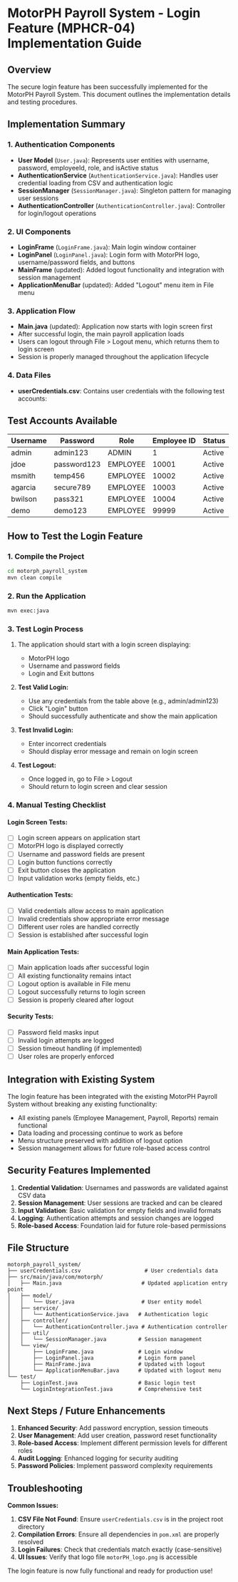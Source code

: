 # MotorPH Payroll System - Login Feature (MPHCR-04) Implementation Guide

## Overview
The secure login feature has been successfully implemented for the MotorPH Payroll System. This document outlines the implementation details and testing procedures.

## Implementation Summary

### 1. **Authentication Components**
- **User Model** (`User.java`): Represents user entities with username, password, employeeId, role, and isActive status
- **AuthenticationService** (`AuthenticationService.java`): Handles user credential loading from CSV and authentication logic
- **SessionManager** (`SessionManager.java`): Singleton pattern for managing user sessions
- **AuthenticationController** (`AuthenticationController.java`): Controller for login/logout operations

### 2. **UI Components**
- **LoginFrame** (`LoginFrame.java`): Main login window container
- **LoginPanel** (`LoginPanel.java`): Login form with MotorPH logo, username/password fields, and buttons
- **MainFrame** (updated): Added logout functionality and integration with session management
- **ApplicationMenuBar** (updated): Added "Logout" menu item in File menu

### 3. **Application Flow**
- **Main.java** (updated): Application now starts with login screen first
- After successful login, the main payroll application loads
- Users can logout through File > Logout menu, which returns them to login screen
- Session is properly managed throughout the application lifecycle

### 4. **Data Files**
- **userCredentials.csv**: Contains user credentials with the following test accounts:

## Test Accounts Available

| Username | Password   | Role     | Employee ID | Status |
|----------|------------|----------|-------------|--------|
| admin    | admin123   | ADMIN    | 1           | Active |
| jdoe     | password123| EMPLOYEE | 10001       | Active |
| msmith   | temp456    | EMPLOYEE | 10002       | Active |
| agarcia  | secure789  | EMPLOYEE | 10003       | Active |
| bwilson  | pass321    | EMPLOYEE | 10004       | Active |
| demo     | demo123    | EMPLOYEE | 99999       | Active |

## How to Test the Login Feature

### 1. **Compile the Project**
```bash
cd motorph_payroll_system
mvn clean compile
```

### 2. **Run the Application**
```bash
mvn exec:java
```

### 3. **Test Login Process**
1. The application should start with a login screen displaying:
   - MotorPH logo
   - Username and password fields
   - Login and Exit buttons

2. **Test Valid Login:**
   - Use any credentials from the table above (e.g., admin/admin123)
   - Click "Login" button
   - Should successfully authenticate and show the main application

3. **Test Invalid Login:**
   - Enter incorrect credentials
   - Should display error message and remain on login screen

4. **Test Logout:**
   - Once logged in, go to File > Logout
   - Should return to login screen and clear session

### 4. **Manual Testing Checklist**

#### Login Screen Tests:
- [ ] Login screen appears on application start
- [ ] MotorPH logo is displayed correctly
- [ ] Username and password fields are present
- [ ] Login button functions correctly
- [ ] Exit button closes the application
- [ ] Input validation works (empty fields, etc.)

#### Authentication Tests:
- [ ] Valid credentials allow access to main application
- [ ] Invalid credentials show appropriate error message
- [ ] Different user roles are handled correctly
- [ ] Session is established after successful login

#### Main Application Tests:
- [ ] Main application loads after successful login
- [ ] All existing functionality remains intact
- [ ] Logout option is available in File menu
- [ ] Logout successfully returns to login screen
- [ ] Session is properly cleared after logout

#### Security Tests:
- [ ] Password field masks input
- [ ] Invalid login attempts are logged
- [ ] Session timeout handling (if implemented)
- [ ] User roles are properly enforced

## Integration with Existing System

The login feature has been integrated with the existing MotorPH Payroll System without breaking any existing functionality:

- All existing panels (Employee Management, Payroll, Reports) remain functional
- Data loading and processing continue to work as before
- Menu structure preserved with addition of logout option
- Session management allows for future role-based access control

## Security Features Implemented

1. **Credential Validation**: Usernames and passwords are validated against CSV data
2. **Session Management**: User sessions are tracked and can be cleared
3. **Input Validation**: Basic validation for empty fields and invalid formats
4. **Logging**: Authentication attempts and session changes are logged
5. **Role-based Access**: Foundation laid for future role-based permissions

## File Structure

```
motorph_payroll_system/
├── userCredentials.csv                    # User credentials data
├── src/main/java/com/motorph/
│   ├── Main.java                         # Updated application entry point
│   ├── model/
│   │   └── User.java                     # User entity model
│   ├── service/
│   │   └── AuthenticationService.java   # Authentication logic
│   ├── controller/
│   │   └── AuthenticationController.java # Authentication controller
│   ├── util/
│   │   └── SessionManager.java          # Session management
│   └── view/
│       ├── LoginFrame.java              # Login window
│       ├── LoginPanel.java              # Login form panel
│       ├── MainFrame.java               # Updated with logout
│       └── ApplicationMenuBar.java      # Updated with logout menu
└── test/
    ├── LoginTest.java                   # Basic login test
    └── LoginIntegrationTest.java        # Comprehensive test
```

## Next Steps / Future Enhancements

1. **Enhanced Security**: Add password encryption, session timeouts
2. **User Management**: Add user creation, password reset functionality
3. **Role-based Access**: Implement different permission levels for different roles
4. **Audit Logging**: Enhanced logging for security auditing
5. **Password Policies**: Implement password complexity requirements

## Troubleshooting

**Common Issues:**
1. **CSV File Not Found**: Ensure `userCredentials.csv` is in the project root directory
2. **Compilation Errors**: Ensure all dependencies in `pom.xml` are properly resolved
3. **Login Failures**: Check that credentials match exactly (case-sensitive)
4. **UI Issues**: Verify that logo file `motorPH_logo.png` is accessible

The login feature is now fully functional and ready for production use!
